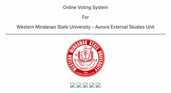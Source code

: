 <p align="center">Online Voting System</p> 
<p align="center">For</p>
<p align="center">Western Mindanao State University - Aurora External Studies Unit</p>
<hr>
<p align="center">
    <img src="https://github.com/Jayke770/wmsuaesu-voting-system/blob/master/public/assets/logo.png">
</p>

<p align="center">
  <img src="https://img.shields.io/github/downloads/Jayke770/wmsuaesu-voting-system/total"> 
  <img src="https://img.shields.io/github/issues/Jayke770/wmsuaesu-voting-system"> 
  <img src="https://img.shields.io/github/stars/Jayke770/wmsuaesu-voting-system"> 
  <img src="https://img.shields.io/github/forks/Jayke770/wmsuaesu-voting-system"> 
  <img src="https://img.shields.io/github/license/Jayke770/wmsuaesu-voting-system">
</p>

